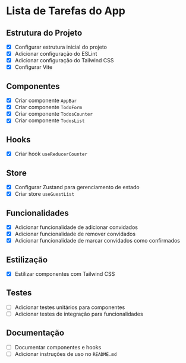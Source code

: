 # Lista de Tarefas do App

## Estrutura do Projeto
- [x] Configurar estrutura inicial do projeto
- [x] Adicionar configuração do ESLint
- [x] Adicionar configuração do Tailwind CSS
- [x] Configurar Vite

## Componentes
- [x] Criar componente `AppBar`
- [x] Criar componente `TodoForm`
- [x] Criar componente `TodosCounter`
- [x] Criar componente `TodosList`

## Hooks
- [x] Criar hook `useReducerCounter`

## Store
- [x] Configurar Zustand para gerenciamento de estado
- [x] Criar store `useGuestList`

## Funcionalidades
- [x] Adicionar funcionalidade de adicionar convidados
- [x] Adicionar funcionalidade de remover convidados
- [x] Adicionar funcionalidade de marcar convidados como confirmados

## Estilização
- [x] Estilizar componentes com Tailwind CSS

## Testes
- [ ] Adicionar testes unitários para componentes
- [ ] Adicionar testes de integração para funcionalidades

## Documentação
- [ ] Documentar componentes e hooks
- [ ] Adicionar instruções de uso no `README.md`
